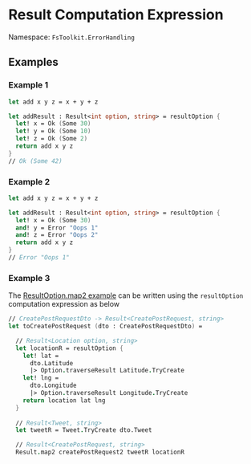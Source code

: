 # Result Computation Expression

Namespace: `FsToolkit.ErrorHandling`

## Examples

### Example 1

```fsharp
let add x y z = x + y + z

let addResult : Result<int option, string> = resultOption {
  let! x = Ok (Some 30)
  let! y = Ok (Some 10)
  let! z = Ok (Some 2)
  return add x y z
}
// Ok (Some 42)
```

### Example 2

```fsharp
let add x y z = x + y + z

let addResult : Result<int option, string> = resultOption {
  let! x = Ok (Some 30)
  and! y = Error "Oops 1"
  and! z = Error "Oops 2"
  return add x y z
}
// Error "Oops 1"
```

### Example 3

The [ResultOption.map2 example](../resultOption/map2.md#example-2) can be written using the `resultOption` computation expression as below

```fsharp
// CreatePostRequestDto -> Result<CreatePostRequest, string>
let toCreatePostRequest (dto : CreatePostRequestDto) = 

  // Result<Location option, string>
  let locationR = resultOption {
    let! lat = 
      dto.Latitude
      |> Option.traverseResult Latitude.TryCreate 
    let! lng = 
      dto.Longitude
      |> Option.traverseResult Longitude.TryCreate
    return location lat lng
  }
  
  // Result<Tweet, string>
  let tweetR = Tweet.TryCreate dto.Tweet

  // Result<CreatePostRequest, string>
  Result.map2 createPostRequest2 tweetR locationR
```
